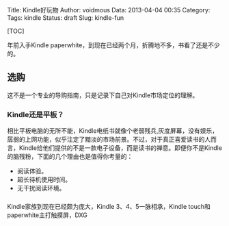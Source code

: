 Title: Kindle好玩物
Author: voidmous
Data: 2013-04-04 00:35
Category:
Tags: kindle
Status: draft
Slug: kindle-fun

[TOC]

年前入手Kindle paperwhite，到现在已经两个月，折腾地不多，书看了还是不少的。

## 选购

这不是一个专业的导购指南，只是记录下自己对Kindle市场定位的理解。

### Kindle还是平板？

相比平板电脑的无所不能，Kindle电纸书就像个老弱残兵,灰度屏幕，没有娱乐，孱弱的上网功能，似乎注定了黯淡的市场前景。不过，对于真正喜爱读书的人而言，Kindle给他们提供的不是一款电子设备，而是读书的禅意。即便你不是Kindle的脑残粉，下面的几个理由也是值得你考量的：

* 阅读体验。
* 超长待机使用时间。
* 无干扰阅读环境。

### 

Kindle家族到现在已经颇为庞大，Kindle 3、4、5一脉相承，Kindle touch和paperwhite主打触摸屏，DXG

## 
